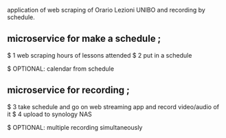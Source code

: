 application of web scraping of Orario Lezioni UNIBO and recording by schedule.

## microservice for make a schedule ;
$ 1 web scraping hours of lessons attended
$ 2 put in a schedule

$ OPTIONAL: calendar from schedule

## microservice for recording ;
$ 3 take schedule and go on web streaming app and record video/audio of it
$ 4 upload to synology NAS

$ OPTIONAL: multiple recording simultaneously
